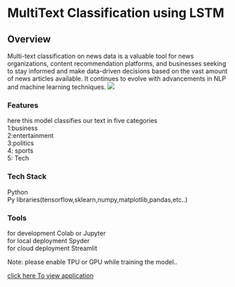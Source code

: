 <h1>MultiText Classification using LSTM</h1>
<h2>Overview</h2>
Multi-text classification on news data is a valuable tool for news organizations, content recommendation platforms, and businesses seeking to stay informed and make data-driven decisions based on the vast amount of news articles available. It continues to evolve with advancements in NLP and machine learning techniques.

<img src="https://miro.medium.com/v2/resize:fit:2000/1*UTduqxzY8oZjGmQ2ngFMfg.png">

<h3>Features</h3>
here this model classifies our text  in five categories <br>
1:business<br>
2:entertainment<br>
3:politics <br>
4: sports <br>
5: Tech

<h3>Tech Stack</h3>
Python<br>
Py libraries(tensorflow,sklearn,numpy,matplotlib,pandas,etc..)<br>

<h3>Tools</h3>
for development Colab or Jupyter <br>
for local deployment Spyder<br>
for cloud deployment Streamlit<br>

Note: please enable TPU or GPU while training the model..

<a href='https://multitextclassificationusinglstm-narender-soppoju.streamlit.app/'>click here To view application</a>
